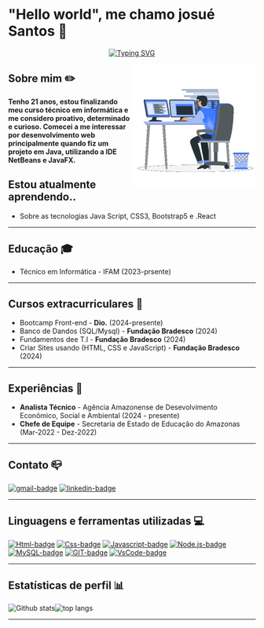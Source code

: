 # "Hello world", me chamo josué Santos 👋

<p align="center">
<a href="https://git.io/typing-svg"><img src="https://readme-typing-svg.demolab.com?font=Fira+Code&pause=1000&width=435&lines=Ingl%C3%AAs+basico+%2B;Desenvolvedor+Front+End+%F0%9F%92%BB;Estudande+T%C3%A9cnico+em+Inform%C3%A1tica+%F0%9F%93%9A;Proativo%2FDeterminado%2FFocado+%F0%9F%8C%9F;Amo+Aprender+coisas+Novas+%F0%9F%92%9F" alt="Typing SVG" /></a>
</p>

<picture> <img align="right" src="https://github.com/0xAbdulKhalid/0xAbdulKhalid/raw/main/assets/mdImages/Right_Side.gif" width = 250px></picture>
## Sobre mim ✏️
   **Tenho 21 anos, estou finalizando meu curso técnico em informática e me considero proativo, determinado e curioso. Comecei a me interessar por desenvolvimento web principalmente quando fiz um projeto em Java, utilizando a IDE NetBeans e JavaFX.**

## Estou atualmente aprendendo..
* Sobre as tecnologias Java Script, CSS3, Bootstrap5 e .React
---

## Educação 🎓
* Técnico em Informática - IFAM (2023-prsente)
---

## Cursos extracurriculares 📖
* Bootcamp Front-end - <strong> Dio.</strong> (2024-presente)
* Banco de Dandos (SQL/Mysql) - <strong> Fundação Bradesco</strong> (2024)
* Fundamentos dee T.I - <strong> Fundação Bradesco</strong> (2024)
* Criar Sites usando (HTML, CSS e JavaScript) - <strong> Fundação Bradesco</strong> (2024)
---

## Experiências 👔
* **Analista Técnico** - Agência Amazonense de Desevolvimento Econômico, Social e Ambiental (2024 - presente)
* **Chefe de Equipe** - Secretaria de Estado de Educação do Amazonas (Mar-2022 - Dez-2022)
---

## Contato 📪

[![gmail-badge][gmail-img]][gmail]
[![linkedin-badge][linkedin-img]][linkedin]

[gmail-img]: https://img.shields.io/badge/Gmail-D14836?style=for-the-badge&logo=gmail&logoColor=white
[gmail]: mailto:deevjosue@gmail.com

[linkedin-img]: https://img.shields.io/badge/LinkedIn-0077B5?style=for-the-badge&logo=linkedin&logoColor=white
[linkedin]: https://www.linkedin.com/in/devjosuematos/

---

## Linguagens e ferramentas utilizadas 💻

[![Html-badge][html-img]][html]
[![Css-badge][css-img]][css]
[![Javascript-badge][javascript-img]][javascript]
[![Node.js-badge][nodejs-img]][nodejs]
[![MySQL-badge][mysql-img]][mysql]
[![GIT-badge][git-img]][git]
[![VsCode-badge][vscode-img]][vscode]

[html-img]: https://img.shields.io/badge/-html-orange?logo=html&logoColor=white&style=for-the-badge
[html]: https://developer.mozilla.org/en-US/docs/Web/HTML

[css-img]: https://img.shields.io/badge/-css-blue?logo=css&logoColor=white&style=for-the-badge
[css]: https://developer.mozilla.org/en-US/docs/Web/CSS

[python-img]: https://img.shields.io/badge/Python-FFD43B?style=for-the-badge&logo=python&logoColor=darkgreen
[python]: https://www.python.org/

[javascript-img]: https://img.shields.io/badge/JavaScript-323330?style=for-the-badge&logo=javascript&logoColor=F7DF1E
[javascript]: https://www.javascript.com/

[mysql-img]: https://img.shields.io/badge/MySQL-00000F?style=for-the-badge&logo=mysql&logoColor=white
[mysql]: https://www.mysql.com/

[nodejs-img]: https://img.shields.io/badge/Node.js-43853D?style=for-the-badge&logo=node-dot-js&logoColor=white
[nodejs]: https://nodejs.org/en/

[git-img]: https://img.shields.io/badge/Git-F05032?style=for-the-badge&logo=git&logoColor=white
[git]: https://git-scm.com/

[vscode-img]: https://img.shields.io/badge/Visual_Studio_Code-0078D4?style=for-the-badge&logo=visual%20studio%20code&logoColor=white
[vscode]: https://code.visualstudio.com/

---

## Estatísticas de perfil 📊
<img align="left" src="https://github-readme-stats.vercel.app/api?username=jsmatosdev&theme=tokyonight&show_icons=true)](https://github.com/anuraghazra/github-readme-stats" alt="Github stats" />

<img src="https://github-readme-stats.vercel.app/api/top-langs/?username=jsmatosdev&theme=tokyonight&layout=compact&show_icons=true)](https://github.com/anuraghazra/github-readme-stats" alt="top langs" />

<br/>

---

